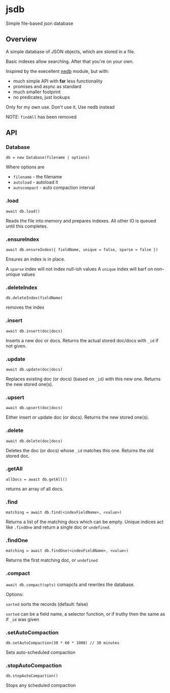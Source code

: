 # jsdb
Simple file-based json database

## Overview

A simple database of JSON objects, which are stored in a file.

Basic indexes allow searching. After that you're on your own.

Inspired by the execellent [nedb](https://www.npmjs.com/package/nedb) module, but with:
- much simple API with **far** less functionality
- promises and async as standard
- much smaller footprint
- no predicates, just lookups

Only for my own use. Don't use it. Use nedb instead

NOTE: `findAll` has been removed

## API

### Database

`db = new Database(filename | options)`

Where options are

- `filename` - the filename
- `autoload` - autoload it
- `autocompact` - auto compaction interval

### .load

`await db.load()`

Reads the file into memory and prepares indexes. All other IO is queued until this completes.

### .ensureIndex

`await db.ensureIndex({ fieldName, unique = false, sparse = false })`

Ensures an index is in place.

A `sparse` index will not index null-ish values
A `unique` index will barf on non-unique values

### .deleteIndex

`db.deleteIndex(fieldName)`

removes the index

### .insert

`await db.insert(doc|docs)`

Inserts a new doc or docs. Returns the actual stored doc/docs with `_id` if not given.

### .update

`await db.update(doc|docs)`

Replaces existing doc (or docs) (based on `_id`) with this new one. Returns the new stored one(s).

### .upsert

`await db.upsert(doc|docs)`

Either insert or update doc (or docs). Returns the new stored one(s).

### .delete

`await db.delete(doc|docs)`

Deletes the doc (or docs) whose `_id` matches this one. Returns the old stored doc.

### .getAll

`allDocs = await db.getAll()`

returns an array of all docs.

### .find

`matching = await db.find(<indexFieldName>, <value>)`

Returns a list of the matching docs which can be empty. Unique indices act like `.findOne` and return a single doc or `undefined`.

### .findOne

`matching = await db.findOne(<indexFieldName>, <value>)`

Returns the first matching doc, or `undefined`

### .compact

`await db.compact(opts)`
comapcts and rewrites the database.

Options:

`sorted` sorts the records (default: false)

`sorted` can be a field name, a selector function, or if truthy then the same as if `_id` was given

### .setAutoCompaction

`db.setAutoCompaction(30 * 60 * 1000) // 30 minutes`

Sets auto-scheduled compaction

### .stopAutoCompaction

`db.stopAutoCompaction()`

Stops any scheduled compaction

